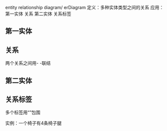 entity relationship diagram/ erDiagram
定义：多种实体类型之间的关系
应用：第一实体 关系 第二实体 关系标签

## 第一实体
## 关系
两个关系之间用- -联结
## 第二实体
## 关系标签
多个标签用“”包围

实例：一个椅子有4条椅子腿